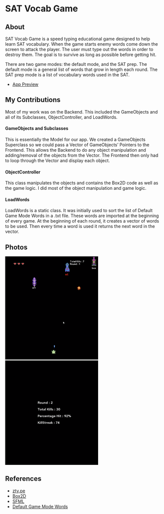 # SAT Vocab Game

## About
SAT Vocab Game is a speed typing educational game designed to help learn SAT vocabulary. When the game starts enemy words come down the screen to attack the player. The user must type out the words in order to destroy them. The goal is to survive as long as possible before getting hit. 

There are two game modes: the default mode, and the SAT prep. The default mode is a general list of words that grow in length each round. The SAT prep mode is a list of vocabulary words used in the SAT. 

- [App Preview](https://youtu.be/IkJ4Xtj63wU)

## My Contributions
Most of my work was on the Backend. This included the GameObjects and all of its Subclasses, ObjectController, and LoadWords.

#### GameObjects and Subclasses
This is essentially the Model for our app. We created a GameObjects Superclass so we could pass a Vector of GameObjects’ Pointers to the Frontend. This allows the Backend to do any object manipulation and adding/removal of the objects from the Vector. The Frontend then only had to loop through the Vector and display each object. 

#### ObjectController
This class manipulates the objects and contains the Box2D code as well as the game logic. I did most of the object manipulation and game logic.

#### LoadWords
LoadWords is a static class. It was initially used to sort the list of Default Game Mode Words in a .txt file. These words are imported at the beginning of every game. At the beginning of each round, it creates a vector of words to be used. Then every time a word is used it returns the next word in the vector.

## Photos
<img src="https://github.com/solosoren/SAT-Vocab-Game/blob/master/Shooting%20Enemy.png" width="300">
<img src="https://github.com/solosoren/SAT-Vocab-Game/blob/master/End%20Of%20Round%20Stats.png" width="300">

## References

- [zty.pe](https://zty.pe/)
- [Box2D](https://github.com/erincatto/Box2D)
- [SFML](https://www.sfml-dev.org/index.php)
- [Default Game Mode Words](http://www.wordfrequency.info)
